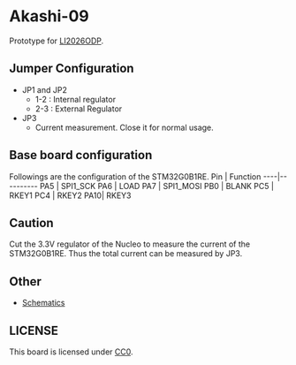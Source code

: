 # Akashi-09
Prototype for [LI2026ODP](https://github.com/suikan4github/LI2026ODP).

## Jumper Configuration
- JP1 and JP2
  - 1-2 : Internal regulator
  - 2-3 : External Regulator
- JP3
  - Current measurement. Close it for normal usage.
## Base board configuration
Followings are the configuration of the STM32G0B1RE.
Pin | Function
----|----------
PA5 | SPI1_SCK
PA6 | LOAD
PA7 | SPI1_MOSI
PB0 | BLANK
PC5 | RKEY1
PC4 | RKEY2
PA10| RKEY3

## Caution
Cut the 3.3V regulator of the Nucleo to measure the current of the STM32G0B1RE. Thus the total current can be measured by JP3. 

## Other
- [Schematics](doc/Akashi-09.pdf)

## LICENSE
This board is licensed under [CC0](LICENSE).